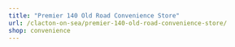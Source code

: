 ```yaml
---
title: "Premier 140 Old Road Convenience Store"
url: /clacton-on-sea/premier-140-old-road-convenience-store/
shop: convenience
---
```

